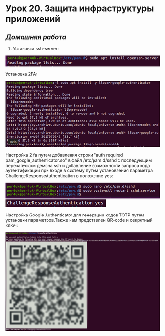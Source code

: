 # Урок 20. Защита инфраструктуры приложений  

 ## ***Домашняя работа*** ##  
1) Установка ssh-server:  
  
![install_ssh_s](images/install_ssh_s.png)  

Установка 2FA:

![2FA](images/2fa.png)  
  
Настройка 2 fa путем добавления строки "auth required pam_google_authenticator.so" в файл /etc/pam.d/sshd c последующим перезапуском демона ssh и добавление возможности запроса кода аутентификации при входе в систему путем установления параметра ChallengeResponseAuthentication в положение yes:

![restart](images/restart.png)  
![settings](images/settings.png)  
  
Настройка Google Authenticator для генерации кодов TOTP путем установки параметров.Также нам представлен QR-code и секретный ключ:  

![google](images/google.png)  




  



